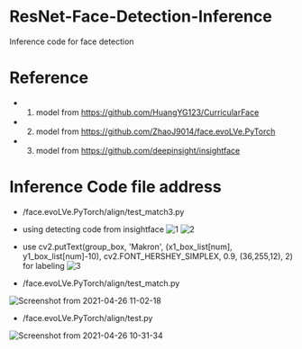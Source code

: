 # ResNet-Face-Detection-Inference
Inference code for face detection

# Reference
- 1. model from https://github.com/HuangYG123/CurricularFace
- 2. model from https://github.com/ZhaoJ9014/face.evoLVe.PyTorch
- 3. model from https://github.com/deepinsight/insightface

# Inference Code file address
- /face.evoLVe.PyTorch/align/test_match3.py
- using detecting code from insightface
![1](https://user-images.githubusercontent.com/62841284/116346345-0a009a00-a825-11eb-9350-d661d8c37ad2.png)
![2](https://user-images.githubusercontent.com/62841284/116346351-0c62f400-a825-11eb-8c5a-ad01edb0fc16.png)

- use cv2.putText(group_box, 'Makron', (x1_box_list[num], y1_box_list[num]-10), cv2.FONT_HERSHEY_SIMPLEX, 0.9, (36,255,12), 2) for labeling
![3](https://user-images.githubusercontent.com/62841284/116355011-353eb580-a834-11eb-945f-1b4951098818.png)


- /face.evoLVe.PyTorch/align/test_match.py

![Screenshot from 2021-04-26 11-02-18](https://user-images.githubusercontent.com/62841284/116019487-3da1bf80-a67f-11eb-9f40-ffa31554ffce.png)


- /face.evoLVe.PyTorch/align/test.py

![Screenshot from 2021-04-26 10-31-34](https://user-images.githubusercontent.com/62841284/116019244-c2d8a480-a67e-11eb-8863-eeea86a69cd8.png)


